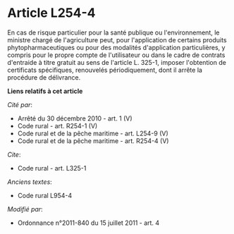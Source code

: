 # Article L254-4

En cas de risque particulier pour la santé publique ou l'environnement, le ministre chargé de l'agriculture peut, pour
l'application de certains produits phytopharmaceutiques ou pour des modalités d'application particulières, y compris pour le
propre compte de l'utilisateur ou dans le cadre de contrats d'entraide à titre gratuit au sens de l'article L. 325-1, imposer
l'obtention de certificats spécifiques, renouvelés périodiquement, dont il arrête la procédure de délivrance.

**Liens relatifs à cet article**

_Cité par_:

  - Arrêté du 30 décembre 2010 - art. 1 (V)
  - Code rural - art. R254-1 (V)
  - Code rural et de la pêche maritime - art. L254-9 (V)
  - Code rural et de la pêche maritime - art. R254-4 (V)

_Cite_:

  - Code rural - art. L325-1

_Anciens textes_:

  - Code rural L954-4

_Modifié par_:

  - Ordonnance n°2011-840 du 15 juillet 2011 - art. 4
